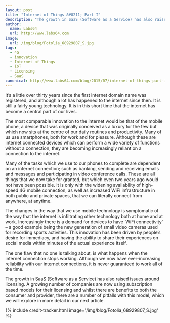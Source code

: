 ```yaml
---
layout: post
title: "Internet of Things &#8211; Part I"
description: "The growth in SaaS (Software as a Service) has also raised issues around licensing"
author:
  name: Labs64
  url: http://www.labs64.com
image:
  url: /img/blog/Fotolia_68929807_S.jpg
tags:
  - 4G
  - innovation
  - Internet of Things
  - IoT
  - Licensing
  - SaaS
canonical: http://www.labs64.com/blog/2015/07/internet-of-things-part-i/
---
```


It’s a little over thirty years since the first internet domain name was registered, and although a lot has happened to the internet since then. It is still a fairly young technology. It is in this short time that the internet has become a central part of our lives.

The most comparable innovation to the internet would be that of the mobile phone, a device that was originally conceived as a luxury for the few but which now sits at the centre of our daily routines and productivity. Many of us use smartphones, both for work and for pleasure. Although these are internet connected devices which can perform a wide variety of functions without a connection, they are becoming increasingly reliant on a connection to the internet.

Many of the tasks which we use to our phones to complete are dependent on an internet connection; such as banking, sending and receiving emails and messages and participating in video conference calls. These are all things that we now take for granted, but which even two years ago would not have been possible. It is only with the widening availability of high-speed 4G mobile connection, as well as increased WiFi infrastructure in both public and private spaces, that we can literally connect from anywhere, at anytime.

The changes in the way that we use mobile technology is symptomatic of the way that the internet is infiltrating other technology both at home and at work. Increasingly there is a demand for devices to have ‘WiFi connectivity’ &#8211; a good example being the new generation of small video cameras used for recording sports activities. This innovation has been driven by people’s desire for immediacy, and having the ability to share their experiences on social media within minutes of the actual experience itself.

The one flaw that no one is talking about, is what happens when the internet connection stops working. Although we now have ever-increasing reliability with our internet connections, it is never guaranteed to work all of the time.

The growth in SaaS (Software as a Service) has also raised issues around licensing. A growing number of companies are now using subscription based models for their licensing and whilst there are benefits to both the consumer and provider, there are a number of pitfalls with this model, which we will explore in more detail in our next article.

{% include credit-tracker.html image='/img/blog/Fotolia_68929807_S.jpg' %}
